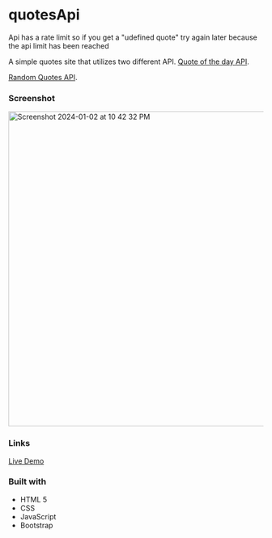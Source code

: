 # quotesApi

Api has a rate limit so if you get a "udefined quote" try again later because the api limit has been reached 

A simple quotes site that utilizes two different API.
[Quote of the day API]([https://www.frontendmentor.io/challenges/ecommerce-product-page-UPsZ9MJp6](https://rapidapi.com/ipworld/api/quotes-inspirational-quotes-motivational-quotes)https://rapidapi.com/ipworld/api/quotes-inspirational-quotes-motivational-quotes).

[Random Quotes API]([[https://www.frontendmentor.io/challenges/ecommerce-product-page-UPsZ9MJp6](https://rapidapi.com/ipworld/api/quotes-inspirational-quotes-motivational-quotes)https://rapidapi.com/ipworld/api/quotes-inspirational-quotes-motivational-quotes](https://rapidapi.com/salayahiaoui/api/quotes-api8)https://rapidapi.com/salayahiaoui/api/quotes-api8).


### Screenshot

<img width="623" alt="Screenshot 2024-01-02 at 10 42 32 PM" src="https://github.com/dekema9924/quotesApi/assets/143339000/1f9807ff-f1bb-491b-9bdb-a2f8e97700d7">

### Links
[Live Demo](https://dekema9924.github.io/quotesApi/)


### Built with

- HTML 5
- CSS 
- JavaScript
- Bootstrap

